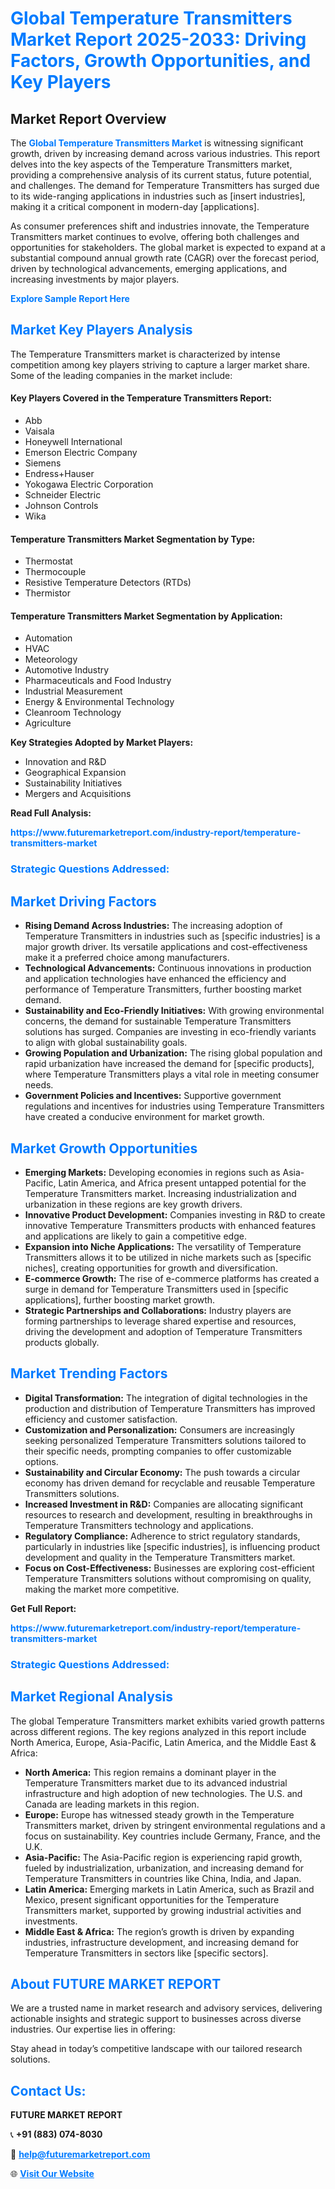 <h1 style="color: #007BFF;">Global Temperature Transmitters Market Report 2025-2033: Driving Factors, Growth Opportunities, and Key Players</h1>

<section id="overview">
<h2>Market Report Overview</h2>
<p>The <a href="https://www.futuremarketreport.com/industry-report/temperature-transmitters-market" style="color: #007BFF; text-decoration: none;"><strong>Global Temperature Transmitters Market</strong></a> is witnessing significant growth, driven by increasing demand across various industries. This report delves into the key aspects of the Temperature Transmitters market, providing a comprehensive analysis of its current status, future potential, and challenges. The demand for Temperature Transmitters has surged due to its wide-ranging applications in industries such as [insert industries], making it a critical component in modern-day [applications].</p>
<p>As consumer preferences shift and industries innovate, the Temperature Transmitters market continues to evolve, offering both challenges and opportunities for stakeholders. The global market is expected to expand at a substantial compound annual growth rate (CAGR) over the forecast period, driven by technological advancements, emerging applications, and increasing investments by major players.</p>
</section>

<section id="overview">
<p><a href="https://www.futuremarketreport.com/request-sample/reportId=75121" style="color: #007BFF; text-decoration: none;"><strong>Explore Sample Report Here</strong></a></p>
</section>

<section id="key-players">
<h2 style="color: #007BFF;">Market Key Players Analysis</h2>
<p>The Temperature Transmitters market is characterized by intense competition among key players striving to capture a larger market share. Some of the leading companies in the market include:</p>
<h4>Key Players Covered in the Temperature Transmitters Report:</h4>
<ul><li>Abb</li><li>Vaisala</li><li>Honeywell International</li><li>Emerson Electric Company</li><li>Siemens</li><li>Endress+Hauser</li><li>Yokogawa Electric Corporation</li><li>Schneider Electric</li><li>Johnson Controls</li><li>Wika</li></ul>
<h4>Temperature Transmitters Market Segmentation by Type:</h4>
<ul><li>Thermostat</li><li>Thermocouple</li><li>Resistive Temperature Detectors (RTDs)</li><li>Thermistor</li></ul>

<h4>Temperature Transmitters Market Segmentation by Application:</h4>
<ul><li>Automation</li><li>HVAC</li><li>Meteorology</li><li>Automotive Industry</li><li>Pharmaceuticals and Food Industry</li><li>Industrial Measurement</li><li>Energy &amp; Environmental Technology</li><li>Cleanroom Technology</li><li>Agriculture</li></ul>
<p><strong>Key Strategies Adopted by Market Players:</strong></p>
<ul>
<li>Innovation and R&D</li>
<li>Geographical Expansion</li>
<li>Sustainability Initiatives</li>
<li>Mergers and Acquisitions</li>
</ul>
</section>

<section>
<p><strong>Read Full Analysis: </strong></p><a href="https://www.futuremarketreport.com/industry-report/temperature-transmitters-market" style="color: #007BFF; text-decoration: none;"><strong>https://www.futuremarketreport.com/industry-report/temperature-transmitters-market</strong></a>
<h3 style="color: #007BFF;">Strategic Questions Addressed:</h3>
</section>

<section id="driving-factors">
<h2 style="color: #007BFF;">Market Driving Factors</h2>
<ul>
<li><strong>Rising Demand Across Industries:</strong> The increasing adoption of Temperature Transmitters in industries such as [specific industries] is a major growth driver. Its versatile applications and cost-effectiveness make it a preferred choice among manufacturers.</li>
<li><strong>Technological Advancements:</strong> Continuous innovations in production and application technologies have enhanced the efficiency and performance of Temperature Transmitters, further boosting market demand.</li>
<li><strong>Sustainability and Eco-Friendly Initiatives:</strong> With growing environmental concerns, the demand for sustainable Temperature Transmitters solutions has surged. Companies are investing in eco-friendly variants to align with global sustainability goals.</li>
<li><strong>Growing Population and Urbanization:</strong> The rising global population and rapid urbanization have increased the demand for [specific products], where Temperature Transmitters plays a vital role in meeting consumer needs.</li>
<li><strong>Government Policies and Incentives:</strong> Supportive government regulations and incentives for industries using Temperature Transmitters have created a conducive environment for market growth.</li>
</ul>
</section>

<section id="growth-opportunities">
<h2 style="color: #007BFF;">Market Growth Opportunities</h2>
<ul>
<li><strong>Emerging Markets:</strong> Developing economies in regions such as Asia-Pacific, Latin America, and Africa present untapped potential for the Temperature Transmitters market. Increasing industrialization and urbanization in these regions are key growth drivers.</li>
<li><strong>Innovative Product Development:</strong> Companies investing in R&D to create innovative Temperature Transmitters products with enhanced features and applications are likely to gain a competitive edge.</li>
<li><strong>Expansion into Niche Applications:</strong> The versatility of Temperature Transmitters allows it to be utilized in niche markets such as [specific niches], creating opportunities for growth and diversification.</li>
<li><strong>E-commerce Growth:</strong> The rise of e-commerce platforms has created a surge in demand for Temperature Transmitters used in [specific applications], further boosting market growth.</li>
<li><strong>Strategic Partnerships and Collaborations:</strong> Industry players are forming partnerships to leverage shared expertise and resources, driving the development and adoption of Temperature Transmitters products globally.</li>
</ul>
</section>

<section id="trending-factors">
<h2 style="color: #007BFF;">Market Trending Factors</h2>
<ul>
<li><strong>Digital Transformation:</strong> The integration of digital technologies in the production and distribution of Temperature Transmitters has improved efficiency and customer satisfaction.</li>
<li><strong>Customization and Personalization:</strong> Consumers are increasingly seeking personalized Temperature Transmitters solutions tailored to their specific needs, prompting companies to offer customizable options.</li>
<li><strong>Sustainability and Circular Economy:</strong> The push towards a circular economy has driven demand for recyclable and reusable Temperature Transmitters solutions.</li>
<li><strong>Increased Investment in R&D:</strong> Companies are allocating significant resources to research and development, resulting in breakthroughs in Temperature Transmitters technology and applications.</li>
<li><strong>Regulatory Compliance:</strong> Adherence to strict regulatory standards, particularly in industries like [specific industries], is influencing product development and quality in the Temperature Transmitters market.</li>
<li><strong>Focus on Cost-Effectiveness:</strong> Businesses are exploring cost-efficient Temperature Transmitters solutions without compromising on quality, making the market more competitive.</li>
</ul>
</section>

<section>
<p><strong>Get Full Report: </strong></p><a href="https://www.futuremarketreport.com/industry-report/temperature-transmitters-market" style="color: #007BFF; text-decoration: none;"><strong>https://www.futuremarketreport.com/industry-report/temperature-transmitters-market</strong></a>
<h3 style="color: #007BFF;">Strategic Questions Addressed:</h3>
</section>


<section id="regional-analysis">
<h2 style="color: #007BFF;">Market Regional Analysis</h2>
<p>The global Temperature Transmitters market exhibits varied growth patterns across different regions. The key regions analyzed in this report include North America, Europe, Asia-Pacific, Latin America, and the Middle East & Africa:</p>
<ul>
<li><strong>North America:</strong> This region remains a dominant player in the Temperature Transmitters market due to its advanced industrial infrastructure and high adoption of new technologies. The U.S. and Canada are leading markets in this region.</li>
<li><strong>Europe:</strong> Europe has witnessed steady growth in the Temperature Transmitters market, driven by stringent environmental regulations and a focus on sustainability. Key countries include Germany, France, and the U.K.</li>
<li><strong>Asia-Pacific:</strong> The Asia-Pacific region is experiencing rapid growth, fueled by industrialization, urbanization, and increasing demand for Temperature Transmitters in countries like China, India, and Japan.</li>
<li><strong>Latin America:</strong> Emerging markets in Latin America, such as Brazil and Mexico, present significant opportunities for the Temperature Transmitters market, supported by growing industrial activities and investments.</li>
<li><strong>Middle East & Africa:</strong> The region’s growth is driven by expanding industries, infrastructure development, and increasing demand for Temperature Transmitters in sectors like [specific sectors].</li>
</ul>
</section>

<footer>
<h2 style="color: #007BFF;">About FUTURE MARKET REPORT</h2>
<p>We are a trusted name in market research and advisory services, delivering actionable insights and strategic support to businesses across diverse industries. Our expertise lies in offering:</p>

<p>Stay ahead in today’s competitive landscape with our tailored research solutions.</p>

<h2 style="color: #007BFF;">Contact Us:</h2>
<p><strong>FUTURE MARKET REPORT</strong></p>
<p>📞 <strong>+91 (883) 074-8030</strong></p>
<p>📧 <strong><a href="mailto:help@futuremarketreport.com" style="color: #007BFF;">help@futuremarketreport.com</a></strong></p>
<p>🌐 <strong><a href="https://www.futuremarketreport.com/" style="color: #007BFF;">Visit Our Website</a></strong></p>
</footer>